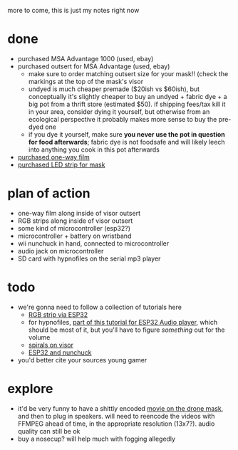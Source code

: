 more to come, this is just my notes right now

done
==
- purchased MSA Advantage 1000 (used, ebay)
- purchased outsert for MSA Advantage (used, ebay)
  - make sure to order matching outsert size for your mask!! (check the markings at the top of the mask's visor
  - undyed is much cheaper premade ($20ish vs $60ish), but conceptually it's slightly cheaper to buy an undyed + fabric dye + a big pot from a thrift store (estimated $50). if shipping fees/tax kill it in your area, consider dying it yourself, but otherwise from an ecological perspective it probably makes more sense to buy the pre-dyed one
  - if you dye it yourself, make sure **you never use the pot in question for food afterwards**; fabric dye is not foodsafe and will likely leech into anything you cook in this pot afterwards
- [purchased one-way film](https://www.amazon.com/dp/B07ZGCBZZT?psc=1)
- [purchased LED strip for mask](https://www.amazon.com/KWMSTPLT-Individually-Addressable-Programmable-Non-Waterproof/dp/B09P8MH56K)


plan of action
==
- one-way film along inside of visor outsert
- RGB strips along inside of visor outsert
- some kind of microcontroller (esp32?)
- microcontroller + battery on wristband
- wii nunchuck in hand, connected to microcontroller
- audio jack on microcontroller
- SD card with hypnofiles on the serial mp3 player

todo
==
- we're gonna need to follow a collection of tutorials here
  - [RGB strip via ESP32](https://randomnerdtutorials.com/esp32-esp8266-rgb-led-strip-web-server/)
  - for hypnofiles, [part of this tutorial for ESP32 Audio player](https://esp32io.com/tutorials/esp32-audio), which should be most of it, but you'll have to figure *something* out for the volume
  - [spirals on visor](https://www.techwalla.com/articles/how-to-make-spirals-in-gimp)
  - [ESP32 and nunchuck](https://github.com/moefh/esp32-wii-nunchuk)
- you'd better cite your sources young gamer

explore
==
- it'd be very funny to have a shittly encoded [movie on the drone mask](https://www.instructables.com/Play-Video-With-ESP32/), and then to plug in speakers. will need to reencode the videos with FFMPEG ahead of time, in the appropriate resolution (13x7?). audio quality can still be ok
- buy a nosecup? will help much with fogging allegedly
